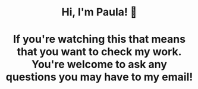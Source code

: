 <div align="center">
<h1 align="center">Hi, I'm Paula! 👋</h1>
<h1 align="center">If you're watching this that means that you want to check my work. You're welcome to ask any questions you may have to my email!</h1>
<!---
HdezPaula/HdezPaula is a ✨ special ✨ repository because its `README.md` (this file) appears on your GitHub profile.
You can click the Preview link to take a look at your changes.
--->
